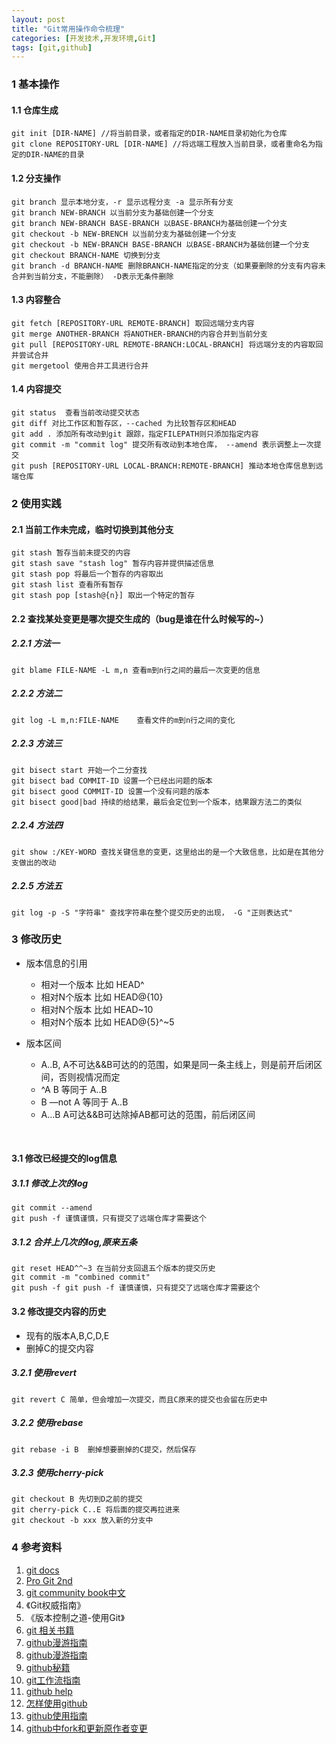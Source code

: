 ```yaml
---
layout: post
title: "Git常用操作命令梳理"
categories: [开发技术,开发环境,Git]
tags: [git,github]
---
```


### 1 基本操作

#### 1.1 仓库生成	

```shell
git init [DIR-NAME] //将当前目录，或者指定的DIR-NAME目录初始化为仓库
git clone REPOSITORY-URL [DIR-NAME] //将远端工程放入当前目录，或者重命名为指定的DIR-NAME的目录
```

#### 1.2 分支操作

```
git branch 显示本地分支，-r 显示远程分支 -a 显示所有分支
git branch NEW-BRANCH 以当前分支为基础创建一个分支
git branch NEW-BRANCH BASE-BRANCH 以BASE-BRANCH为基础创建一个分支
git checkout -b NEW-BRENCH 以当前分支为基础创建一个分支
git checkout -b NEW-BRANCH BASE-BRANCH 以BASE-BRANCH为基础创建一个分支
git checkout BRANCH-NAME 切换到分支
git branch -d BRANCH-NAME 删除BRANCH-NAME指定的分支（如果要删除的分支有内容未合并到当前分支，不能删除） -D表示无条件删除
```

#### 1.3 内容整合

```
git fetch [REPOSITORY-URL REMOTE-BRANCH] 取回远端分支内容
git merge ANOTHER-BRANCH 将ANOTHER-BRANCH的内容合并到当前分支
git pull [REPOSITORY-URL REMOTE-BRANCH:LOCAL-BRANCH] 将远端分支的内容取回并尝试合并
git mergetool 使用合并工具进行合并
```

#### 1.4 内容提交

```
git status  查看当前改动提交状态
git diff 对比工作区和暂存区，--cached 为比较暂存区和HEAD
git add . 添加所有改动到git 跟踪，指定FILEPATH则只添加指定内容
git commit -m "commit log" 提交所有改动到本地仓库， --amend 表示调整上一次提交
git push [REPOSITORY-URL LOCAL-BRANCH:REMOTE-BRANCH] 推动本地仓库信息到远端仓库
```



### 2 使用实践

#### 2.1 当前工作未完成，临时切换到其他分支

```
git stash 暂存当前未提交的内容
git stash save "stash log" 暂存内容并提供描述信息
git stash pop 将最后一个暂存的内容取出
git stash list 查看所有暂存
git stash pop [stash@{n}] 取出一个特定的暂存
```



#### 2.2 查找某处变更是哪次提交生成的（bug是谁在什么时候写的~）

##### 2.2.1 方法一

```
git blame FILE-NAME -L m,n 查看m到n行之间的最后一次变更的信息
```

##### 2.2.2 方法二

```
git log -L m,n:FILE-NAME 	查看文件的m到n行之间的变化
```

##### 2.2.3 方法三

```
git bisect start 开始一个二分查找
git bisect bad COMMIT-ID 设置一个已经出问题的版本
git bisect good COMMIT-ID 设置一个没有问题的版本
git bisect good|bad 持续的给结果，最后会定位到一个版本，结果跟方法二的类似
```

##### 2.2.4 方法四

```
git show :/KEY-WORD 查找关键信息的变更，这里给出的是一个大致信息，比如是在其他分支做出的改动
```

##### 2.2.5 方法五

```
git log -p -S "字符串" 查找字符串在整个提交历史的出现， -G "正则表达式"
```



### 3 修改历史

+ 版本信息的引用

  + 相对一个版本 比如 HEAD^
  + 相对N个版本 比如 HEAD@{10}
  + 相对N个版本 比如 HEAD~10
  + 相对N个版本 比如 HEAD@{5}^~5

+ 版本区间 

  + A..B, A不可达&&B可达的的范围，如果是同一条主线上，则是前开后闭区间，否则视情况而定
  + ^A B 等同于 A..B
  + B —not A 等同于 A..B
  + A…B  A可达&&B可达除掉AB都可达的范围，前后闭区间

  ​

#### 3.1 修改已经提交的log信息

##### 3.1.1 修改上次的log

```
git commit --amend
git push -f 谨慎谨慎，只有提交了远端仓库才需要这个
```

##### 3.1.2 合并上几次的log,原来五条

```
git reset HEAD^^~3 在当前分支回退五个版本的提交历史
git commit -m "combined commit" 
git push -f git push -f 谨慎谨慎，只有提交了远端仓库才需要这个
```

#### 3.2 修改提交内容的历史

+ 现有的版本A,B,C,D,E
+ 删掉C的提交内容

##### 3.2.1 使用revert

```
git revert C 简单，但会增加一次提交，而且C原来的提交也会留在历史中
```

##### 3.2.2 使用rebase

```
git rebase -i B  删掉想要删掉的C提交，然后保存
```

##### 3.2.3 使用cherry-pick

```
git checkout B 先切到D之前的提交
git cherry-pick C..E 将后面的提交再拉进来
git checkout -b xxx 放入新的分支中
```





### 4 参考资料

1. [git docs](https://git-scm.com/docs)
2. [Pro Git 2nd](https://git-scm.com/book/en/v2)
3. [git community book中文](http://git.seyren.com/index.html)
4. 《Git权威指南》
5. 《版本控制之道-使用Git》
6. [git 相关书籍](https://git-scm.com/doc/ext)
7. [github漫游指南](http://github.phodal.com/)
8. [github漫游指南](https://github.com/phodal/github-roam)
9. [github秘籍](http://blog.csdn.net/x805433354/article/details/41214895)
10. [git工作流指南](http://blog.jobbole.com/76843/)
11. [github help](https://help.github.com/)
12. [怎样使用github](http://www.zhihu.com/question/20070065)
13. [github使用指南](https://github.com/NeuOL/neuola-legacy/wiki/github%E4%BD%BF%E7%94%A8%E6%8C%87%E5%8D%97https://github.com/NeuOL/neuola-legacy/wiki/github%E4%BD%BF%E7%94%A8%E6%8C%87%E5%8D%97)
14. [github中fork和更新原作者变更](http://my.oschina.net/u/2306127/blog/369167?fromerr=TmdohiO0)


